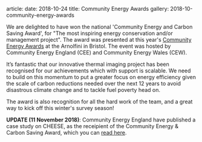 article:
date: 2018-10-24
title: Community Energy Awards
gallery: 2018-10-community-energy-awards

We are delighted to have won the national 'Community Energy and Carbon Saving
Award', for "The most inspiring energy conservation and/or management project".
The award was presented at this year's [Community Energy
Awards](https://communityenergyengland.org/news/community-energy-awards) at the
Arnolfini in Bristol. The event was hosted by Community Energy England (CEE)
and Community Energy Wales (CEW).

It’s fantastic that our innovative thermal imaging project has been recognised
for our achievements which with support is scalable. We need to build on this
momentum to put a greater focus on energy efficiency given the scale of carbon
reductions needed over the next 12 years to avoid disastrous climate change and
to tackle fuel poverty head on.

The award is also recognition for all the hard work of the team, and a great
way to kick off this winter's survey season!

**UPDATE (11 November 2018)**: Community Energy England have published a case study
on CHEESE, as the receipient of the Community Energy & Carbon Saving Award,
which you can [read here](https://communityenergyengland.org/pages/c-h-e-e-s-e-2018-community-energy-carbon-saving-award-winner-case-study/).
